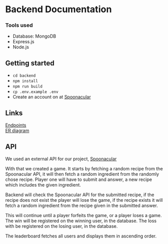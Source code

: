 # Backend Documentation
### Tools used
+ Database: MongoDB
+ Express.js
+ Node.js

## Getting started
+ ```cd backend```
+ ```npm install```
+ ```npm run build```
+ ```cp .env.example .env```
+ Create an account on at [Spoonacular](https://spoonacular.com/food-api/docs)

## Links
[Endpoints](backend\design.md)  
[ER diagram](https://drawsql.app/teams/hej-8/diagrams/who-is-the-foodie)  

## API
We used an external API for our project, [Spoonacular](https://spoonacular.com/food-api/docs)

With that we created a game. It starts by fetching a random recipe from the Spoonacular API, it will then fetch a random ingredient from the randomly chose recipe. Player one will have to submit and answer, a new recipe which includes the given ingredient.  

Backend will check the Spoonacular API for the submitted recipe, if the recipe does not exist the player will lose the game, if the recipe exists it will fetch a random ingredient from the recipe given in the submitted answer.  

This will continue until a player forfeits the game, or a player loses a game. The win will be registered on the winning user, in the database. The loss with be registered on the losing user, in the database.

The leaderboard fetches all users and displays them in ascending order.  

